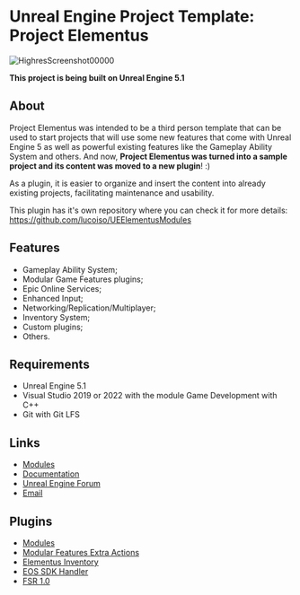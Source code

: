 # Unreal Engine Project Template: Project Elementus

![HighresScreenshot00000](https://user-images.githubusercontent.com/77353979/171550569-09dc7c78-c921-4b60-92a1-0a50b9e8ccca.png)

**This project is being built on Unreal Engine 5.1**

## About

Project Elementus was intended to be a third person template that can be used to start projects that will use some new features that come with Unreal Engine 5 as well as powerful existing features like the Gameplay Ability System and others. And now, **Project Elementus was turned into a sample project and its content was moved to a new plugin**! :)

As a plugin, it is easier to organize and insert the content into already existing projects, facilitating maintenance and usability.

This plugin has it's own repository where you can check it for more details: https://github.com/lucoiso/UEElementusModules

## Features

* Gameplay Ability System;
* Modular Game Features plugins;
* Epic Online Services;
* Enhanced Input;
* Networking/Replication/Multiplayer;
* Inventory System;
* Custom plugins;
* Others.

## Requirements
* Unreal Engine 5.1
* Visual Studio 2019 or 2022 with the module Game Development with C++
* Git with Git LFS

## Links
* [Modules](https://github.com/lucoiso/UEElementusModules)
* [Documentation](https://github.com/lucoiso/UEProject_Elementus/wiki)
* [Unreal Engine Forum](https://forums.unrealengine.com/t/project-elementus-custom-tps-template-w-extra-features/273595)
* [Email](mailto:contatolukevboas@gmail.com)  

## Plugins
* [Modules](https://github.com/lucoiso/UEElementusModules)
* [Modular Features Extra Actions](https://github.com/lucoiso/UEModularFeatures_ExtraActions)
* [Elementus Inventory](https://github.com/lucoiso/UEElementusInventory)
* [EOS SDK Handler](https://github.com/lucoiso/UEEOSSDKHandler)
* [FSR 1.0](https://github.com/lucoiso/UEFSR)
